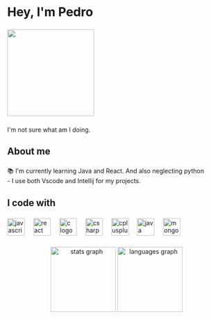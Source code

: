 <h1 align="left">Hey, I'm Pedro</h1>

###

<div align="left">
  <img height="200" src="https://i.pinimg.com/originals/40/65/42/406542bcef1cbbfa9c2daedb4ba88024.gif"  />
</div>

###

<p align="left">I'm not sure what am I doing.</p>

###

<h2 align="left">About me</h2>

###

<p align="left">📚 I'm currently learning Java and React. And also neglecting python<br>- I use both Vscode and Intellij for my projects.</p>

###

<h2 align="left">I code with</h2>

###

<div align="left">
  <img src="https://cdn.jsdelivr.net/gh/devicons/devicon/icons/javascript/javascript-original.svg" height="40" alt="javascript logo"  />
  <img width="12" />
  <img src="https://cdn.jsdelivr.net/gh/devicons/devicon/icons/react/react-original.svg" height="40" alt="react logo"  />
  <img width="12" />
  <img src="https://cdn.jsdelivr.net/gh/devicons/devicon/icons/c/c-original.svg" height="40" alt="c logo"  />
  <img width="12" />
  <img src="https://cdn.jsdelivr.net/gh/devicons/devicon/icons/csharp/csharp-original.svg" height="40" alt="csharp logo"  />
  <img width="12" />
  <img src="https://cdn.jsdelivr.net/gh/devicons/devicon/icons/cplusplus/cplusplus-original.svg" height="40" alt="cplusplus logo"  />
  <img width="12" />
  <img src="https://cdn.jsdelivr.net/gh/devicons/devicon/icons/java/java-original.svg" height="40" alt="java logo"  />
  <img width="12" />
  <img src="https://cdn.jsdelivr.net/gh/devicons/devicon/icons/mongodb/mongodb-original.svg" height="40" alt="mongodb logo"  />
  <img width="12" />
</div>

###

<div align="center">
  <img src="https://github-readme-stats.vercel.app/api?username=pedrocappelini&hide_title=false&hide_rank=false&show_icons=true&count_private=true&disable_animations=false&theme=dark&locale=en&hide_border=false&cache_seconds=3600&order=1" height="150" alt="stats graph" />
  <img src="https://github-readme-stats.vercel.app/api/top-langs?username=pedrocappelini&locale=en&hide_title=false&layout=compact&card_width=280&langs_count=5&theme=dark&hide_border=false&cache_seconds=3600&order=2" height="150" alt="languages graph"  />
</div>

###

